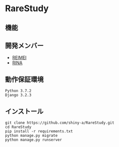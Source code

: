 # RareStudy



## 機能





## 開発メンバー

- [REIMEI](https://github.com/Reimei1213)
- [RINA](https://github.com/Rinasham)


## 動作保証環境

```
Python 3.7.2
Django 3.2.3
```



## インストール

```
git clone https://github.com/shiny-a/RareStudy.git
cd RareStudy
pip install -r requirements.txt
python manage.py migrate
python manage.py runserver
```

